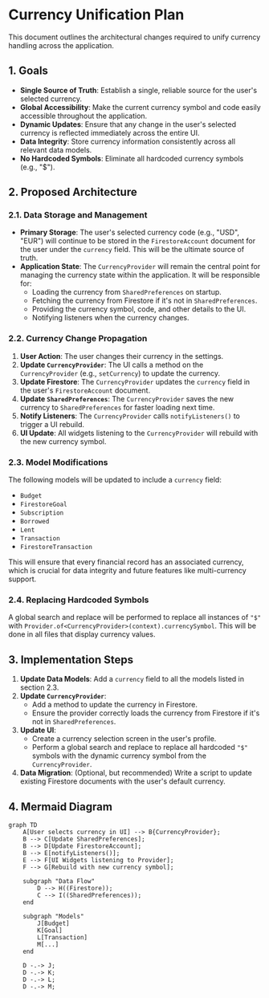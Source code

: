 # Currency Unification Plan

This document outlines the architectural changes required to unify currency handling across the application.

## 1. Goals

*   **Single Source of Truth**: Establish a single, reliable source for the user's selected currency.
*   **Global Accessibility**: Make the current currency symbol and code easily accessible throughout the application.
*   **Dynamic Updates**: Ensure that any change in the user's selected currency is reflected immediately across the entire UI.
*   **Data Integrity**: Store currency information consistently across all relevant data models.
*   **No Hardcoded Symbols**: Eliminate all hardcoded currency symbols (e.g., "$").

## 2. Proposed Architecture

### 2.1. Data Storage and Management

*   **Primary Storage**: The user's selected currency code (e.g., "USD", "EUR") will continue to be stored in the `FirestoreAccount` document for the user under the `currency` field. This will be the ultimate source of truth.
*   **Application State**: The `CurrencyProvider` will remain the central point for managing the currency state within the application. It will be responsible for:
    *   Loading the currency from `SharedPreferences` on startup.
    *   Fetching the currency from Firestore if it's not in `SharedPreferences`.
    *   Providing the currency symbol, code, and other details to the UI.
    *   Notifying listeners when the currency changes.

### 2.2. Currency Change Propagation

1.  **User Action**: The user changes their currency in the settings.
2.  **Update `CurrencyProvider`**: The UI calls a method on the `CurrencyProvider` (e.g., `setCurrency`) to update the currency.
3.  **Update Firestore**: The `CurrencyProvider` updates the `currency` field in the user's `FirestoreAccount` document.
4.  **Update `SharedPreferences`**: The `CurrencyProvider` saves the new currency to `SharedPreferences` for faster loading next time.
5.  **Notify Listeners**: The `CurrencyProvider` calls `notifyListeners()` to trigger a UI rebuild.
6.  **UI Update**: All widgets listening to the `CurrencyProvider` will rebuild with the new currency symbol.

### 2.3. Model Modifications

The following models will be updated to include a `currency` field:

*   `Budget`
*   `FirestoreGoal`
*   `Subscription`
*   `Borrowed`
*   `Lent`
*   `Transaction`
*   `FirestoreTransaction`

This will ensure that every financial record has an associated currency, which is crucial for data integrity and future features like multi-currency support.

### 2.4. Replacing Hardcoded Symbols

A global search and replace will be performed to replace all instances of `"$"` with `Provider.of<CurrencyProvider>(context).currencySymbol`. This will be done in all files that display currency values.

## 3. Implementation Steps

1.  **Update Data Models**: Add a `currency` field to all the models listed in section 2.3.
2.  **Update `CurrencyProvider`**:
    *   Add a method to update the currency in Firestore.
    *   Ensure the provider correctly loads the currency from Firestore if it's not in `SharedPreferences`.
3.  **Update UI**:
    *   Create a currency selection screen in the user's profile.
    *   Perform a global search and replace to replace all hardcoded `"$"` symbols with the dynamic currency symbol from the `CurrencyProvider`.
4.  **Data Migration**: (Optional, but recommended) Write a script to update existing Firestore documents with the user's default currency.

## 4. Mermaid Diagram

```mermaid
graph TD
    A[User selects currency in UI] --> B{CurrencyProvider};
    B --> C[Update SharedPreferences];
    B --> D[Update FirestoreAccount];
    B --> E[notifyListeners()];
    E --> F[UI Widgets listening to Provider];
    F --> G[Rebuild with new currency symbol];

    subgraph "Data Flow"
        D --> H((Firestore));
        C --> I((SharedPreferences));
    end

    subgraph "Models"
        J[Budget]
        K[Goal]
        L[Transaction]
        M[...]
    end

    D -.-> J;
    D -.-> K;
    D -.-> L;
    D -.-> M;
```
